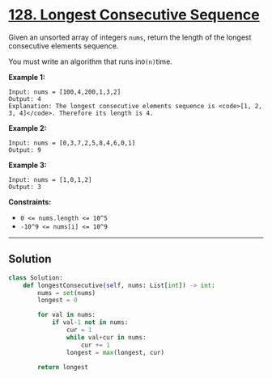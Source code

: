 # [128. Longest Consecutive Sequence](https://leetcode.com/problems/longest-consecutive-sequence/description/)

Given an unsorted array of integers <code>nums</code>, return the length of the longest consecutive elements sequence.

You must write an algorithm that runs in<code>O(n)</code>time.

**Example 1:** 

```
Input: nums = [100,4,200,1,3,2]
Output: 4
Explanation: The longest consecutive elements sequence is <code>[1, 2, 3, 4]</code>. Therefore its length is 4.
```

**Example 2:** 

```
Input: nums = [0,3,7,2,5,8,4,6,0,1]
Output: 9
```

**Example 3:** 

```
Input: nums = [1,0,1,2]
Output: 3
```

**Constraints:** 

- <code>0 <= nums.length <= 10^5</code>
- <code>-10^9 <= nums[i] <= 10^9</code>

---

## Solution
```python
class Solution:
    def longestConsecutive(self, nums: List[int]) -> int:
        nums = set(nums)
        longest = 0

        for val in nums:
            if val-1 not in nums:
                cur = 1
                while val+cur in nums:
                    cur += 1
                longest = max(longest, cur)

        return longest
```
